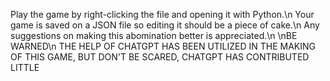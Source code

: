 Play the game by right-clicking the file and opening it with Python.\n
Your game is saved on a JSON file so editing it should be a piece of cake.\n
Any suggestions on making this abomination better is appreciated.\n
\nBE WARNED\n
THE HELP OF CHATGPT HAS BEEN UTILIZED IN THE MAKING OF THIS GAME, BUT DON'T BE SCARED, CHATGPT HAS CONTRIBUTED LITTLE
